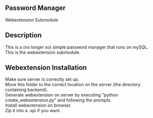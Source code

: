 ## Password Manager
Webextension Submodule  

## Description
This is a (no longer so) simple password manager that runs on mySQL.  
This is the webextension submodule.  

## Webextension Installation
Make sure server is correctly set up.  
Move this folder to the correct location on the server (the directory containing backend).  
Generate webextension on server by executing "python create_webextension.py" and following the prompts.  
Install webextension on browser.  
Zip it into a .xpi if you want.  